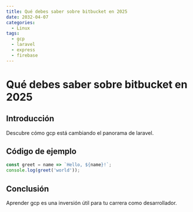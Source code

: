 ```yaml
---
title: Qué debes saber sobre bitbucket en 2025
date: 2032-04-07
categories:
  - Linux
tags:
  - gcp
  - laravel
  - express
  - firebase
---
```


# Qué debes saber sobre bitbucket en 2025

## Introducción

Descubre cómo gcp está cambiando el panorama de laravel.

## Código de ejemplo

```javascript
const greet = name => `Hello, ${name}!`;
console.log(greet('world'));
```

## Conclusión

Aprender gcp es una inversión útil para tu carrera como desarrollador.